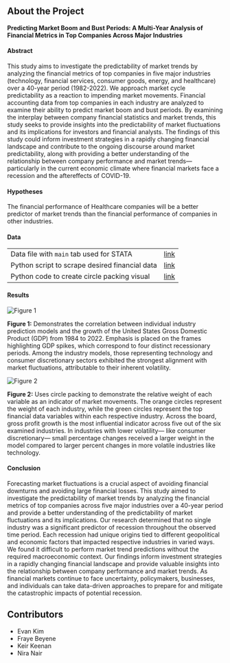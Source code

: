 ## About the Project

**Predicting Market Boom and Bust Periods: A Multi-Year Analysis of Financial Metrics in Top Companies Across Major Industries**

#### Abstract

This study aims to investigate the predictability of market trends by analyzing the financial metrics of top companies in five major industries (technology, financial services, consumer goods, energy, and healthcare) over a 40-year period (1982-2022). We approach market cycle predictability as a reaction to impending market movements. Financial accounting data from top companies in each industry are analyzed to examine their ability to predict market boom and bust periods. By examining the interplay between company financial statistics and market trends, this study seeks to provide insights into the predictability of market fluctuations and its implications for investors and financial analysts. The findings of this study could inform investment strategies in a rapidly changing financial landscape and contribute to the ongoing discourse around market predictability, along with providing a better understanding of the relationship between company performance and market trends— particularly in the current economic climate where financial markets face a recession and the aftereffects of COVID-19.

#### Hypotheses

The financial performance of Healthcare companies will be a better predictor of market trends than the financial performance of companies in other industries.

#### Data

|                                                |                                                                                          |
| :--------------------------------------------- | :--------------------------------------------------------------------------------------: |
| Data file with `main` tab used for STATA       |      [link](https://github.com/keirkeenan/data-science-project/data/main_data.xlsx)      |
| Python script to scrape desired financial data |       [link](https://github.com/keirkeenan/data-science-project/data/parser.ipynb)       |
| Python code to create circle packing visual    | [link](https://github.com/keirkeenan/data-science-project/data/circle_packing_visual.py) |

#### Results

![Figure 1](https://github.com/keirkeenan/data-science-project/images/figure1.png)

**Figure 1:** Demonstrates the correlation between individual industry prediction models and the growth of the United States Gross Domestic Product (GDP) from 1984 to 2022. Emphasis is placed on the frames highlighting GDP spikes, which correspond to four distinct recessionary periods. Among the industry models, those representing technology and consumer discretionary sectors exhibited the strongest alignment with market fluctuations, attributable to their inherent volatility.

![Figure 2](https://github.com/keirkeenan/data-science-project/images/figure2.png)

**Figure 2:** Uses circle packing to demonstrate the relative weight of each variable as an indicator of market movements. The orange circles represent the weight of each industry, while the green circles represent the top financial data variables within each respective industry. Across the board, gross profit growth is the most influential indicator across five out of the six examined industries. In industries with lower volatility— like consumer discretionary— small percentage changes received a larger weight in the model compared to larger percent changes in more volatile industries like technology.

#### Conclusion

Forecasting market fluctuations is a crucial aspect of avoiding financial downturns and avoiding large financial losses. This study aimed to investigate the predictability of market trends by analyzing the financial metrics of top companies across five major industries over a 40-year period and provide a better understanding of the predictability of market fluctuations and its implications. Our research determined that no single industry was a significant predictor of recession throughout the observed time period. Each recession had unique origins tied to different geopolitical and economic factors that impacted respective industries in varied ways. We found it difficult to perform market trend predictions without the required macroeconomic context. Our findings inform investment strategies in a rapidly changing financial landscape and provide valuable insights into the relationship between company performance and market trends. As financial markets continue to face uncertainty, policymakers, businesses, and individuals can take data-driven approaches to prepare for and mitigate the catastrophic impacts of potential recession.

## Contributors

- Evan Kim
- Fraye Beyene
- Keir Keenan
- Nira Nair
